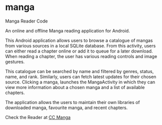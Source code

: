 # manga
Manga Reader Code

An online and offline Manga reading application for Android.

This Android application allows users to browse a catalogue of mangas from various sources in a local SQLite database. From this activity, users can either read a chapter online or add it to queue for a later download. When reading a chapter, the user has various reading controls and image gestures. 

This catalogue can be searched by name and filtered by genres, status, name, and rank. Similarly, users can fetch latest updates for their chosen source. Clicking a manga, launches the MangaActivity in which they can view more information about a chosen manga and a list of available chapters. 

The application allows the users to maintain their own libraries of downloaded manga, favourite manga, and recent chapters.

Check the Reader at <a href="http://www.ccmanga.com">CC Manga</a>

